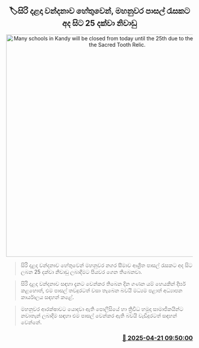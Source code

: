 <p align='center'><b><h2 align='center' title='Many schools in Kandy will be closed from today until the 25th due to the pilgrimage of the Sacred Tooth Relic.'>🏷සිරි දළදා වන්දනාව හේතුවෙන්, මහනුවර පාසල් රැසකට අද සිට 25 දක්වා නිවාඩු</h2></b></p>
<p align='center'><img src='https://helakuru.sgp1.cdn.digitaloceanspaces.com/esana/images/lib/school-students[1].jpg' width='600' alt='Many schools in Kandy will be closed from today until the 25th due to the pilgrimage of the Sacred Tooth Relic.'></p>

> සිරි දළදා වන්දනාව හේතුවෙන් මහනුවර නගර සීමාව ආශ්‍රිත පාසල් රැසකට අද සිට ලබන 25 දක්වා නිවාඩු ලබාදීමට පියවර ගෙන තිබෙනවා.

> සිරි දළදා වන්දනාව සඳහා දැනට වෙන්කර තිබෙන දින ගණන යම් හෙයකින් දීර්ඝ කළහොත්, එම පාසල් තවදුරටත් වසා තැබෙන බවයි මධ්‍යම පළාත් අධ්‍යාපන කාර්යාලය සඳහන් කළේ.

> මහනුවර ආරක්ෂාවට යොදවා ඇති පොලීසියේ හා ත්‍රිවිධ හමුදා සාමාජිකයින්ට නවාතැන් ලබාදීම සඳහා එම පාසල් වෙන්කර ඇති බවයි වැඩිදුරටත් සඳහන් වෙන්නේ.



<h3 align='right'><a href='https://www.helakuru.lk/esana/p/109364/'>📅 2025-04-21 09:50:00</a></h3>
